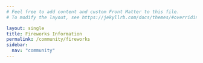 ```yaml
---
# Feel free to add content and custom Front Matter to this file.
# To modify the layout, see https://jekyllrb.com/docs/themes/#overriding-theme-defaults

layout: single
title: Fireworks Information
permalink: /community/fireworks
sidebar:
  nav: "community"
---
```

